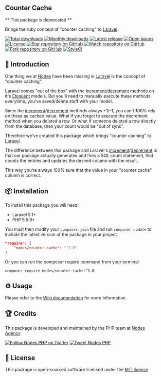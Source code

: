 ## Counter Cache

** This package is deprecated ** 

Brings the ruby concept of "counter caching" to [Laravel](http://laravel.com/docs).

[![Total downloads](https://img.shields.io/packagist/dt/nodes/counter-cache.svg)](https://packagist.org/packages/nodes/counter-cache)
[![Monthly downloads](https://img.shields.io/packagist/dm/nodes/counter-cache.svg)](https://packagist.org/packages/nodes/counter-cache)
[![Latest release](https://img.shields.io/packagist/v/nodes/counter-cache.svg)](https://packagist.org/packages/nodes/counter-cache)
[![Open issues](https://img.shields.io/github/issues/nodes-php/counter-cache.svg)](https://github.com/nodes-php/counter-cache/issues)
[![License](https://img.shields.io/packagist/l/nodes/counter-cache.svg)](https://packagist.org/packages/nodes/counter-cache)
[![Star repository on GitHub](https://img.shields.io/github/stars/nodes-php/counter-cache.svg?style=social&label=Star)](https://github.com/nodes-php/counter-cache/stargazers)
[![Watch repository on GitHub](https://img.shields.io/github/watchers/nodes-php/counter-cache.svg?style=social&label=Watch)](https://github.com/nodes-php/counter-cache/watchers)
[![Fork repository on GitHub](https://img.shields.io/github/forks/nodes-php/counter-cache.svg?style=social&label=Fork)](https://github.com/nodes-php/counter-cache/network)
[![StyleCI](https://styleci.io/repos/47500408/shield)](https://styleci.io/repos/47500408)

## 📝 Introduction

One thing we at [Nodes](http://nodesagency.com) have been missing in [Laravel](http://laravel.com/docs) is the concept of "counter caching".

Laravel comes "out of the box" with the [increment](http://laravel.com/docs/5.1/queries#updates)/[decrement](http://laravel.com/docs/5.1/queries#updates) methods on it's [Eloquent](http://laravel.com/docs/5.1/eloquent) models. But you'll need to manually execute these methods everytime, you've saved/delete stuff with your model.

Since the [increment](http://laravel.com/docs/5.1/queries#updates)/[decrement](http://laravel.com/docs/5.1/queries#updates) methods always +1/-1, you can't 100% rely on these as cached value.
What if you forgot to execute the decrement method when you deleted a row. Or what if someone deleted a row directly from the database, then your count would be "out of sync".

Therefore we've created this package which brings "counter caching" to [Laravel](http://laravel.com/docs).

The difference between this package and Laravel's [increment](http://laravel.com/docs/5.1/queries#updates)/[decrement](http://laravel.com/docs/5.1/queries#updates) is that our package actually generates and fires a SQL count statement, that counts the entries and updates the desired column with the result.

This way you're always 100% sure that the value in your "counter cache" column is correct.

## 📦 Installation

To install this package you will need:

* Laravel 5.1+
* PHP 5.5.9+

You must then modify your `composer.json` file and run `composer update` to include the latest version of the package in your project.

```json
"require": {
    "nodes/counter-cache": "^1.0"
}
```

Or you can run the composer require command from your terminal.

```bash
composer require nodes/counter-cache:^1.0
```


## ⚙ Usage

Please refer to the [Wiki documentation](https://github.com/nodes-php/counter-cache/wiki) for more information.

## 🏆 Credits

This package is developed and maintained by the PHP team at [Nodes Agency](http://nodesagency.com)

[![Follow Nodes PHP on Twitter](https://img.shields.io/twitter/follow/nodesphp.svg?style=social)](https://twitter.com/nodesphp) [![Tweet Nodes PHP](https://img.shields.io/twitter/url/http/nodesphp.svg?style=social)](https://twitter.com/nodesphp)

## 📄 License

This package is open-sourced software licensed under the [MIT license](http://opensource.org/licenses/MIT)

